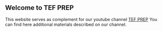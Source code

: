 ## Welcome to TEF PREP

This website serves as complement for our youtube channel [TEF PREP](https://www.youtube.com/channel/UCkoQo06VnuHf4A5DDPDICbg)
You can find here additional materials described on our channel.
